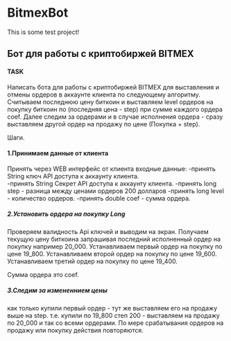 # BitmexBot

This is some test project!

## Бот для работы с криптобиржей BITMEX  
####  TASK

Написать бота для работы с криптобиржей BITMEX для выставления и отмены ордеров
в аккаунте клиента по следующему алгоритму.
Считываем последнюю цену биткоин и выставляем level ордеров на покупку 
биткоин по (последняя цена - step) при сумме каждого ордера coef. Далее следим за ордерами и
в случае исполнения ордера - сразу выставляем другой ордер на продажу по цене (Покупка + step).

Шаги.
#### 1.Принимаем данные от клиента
Принять через WEB интерфейс
от клиента входные данные:
-принять String ключ API доступа к аккаунту клиента.  
-принять String Секрет API доступа к аккаунту клиента. 
-принять long step - разница между ценами ордеров 200 долларов
-принять long level - количество ордеров.
-принять double coef - сумма ордера.
##### 2.Установить ордера на покупку Long
Проверяем валидность Api ключей и выводим на экран.
Получаем текущую цену биткоина запрашивая последний исполненный ордер
на покупку например 20_000.
Устанавливаем первый ордер на покупку по цене 19_800.
Устанавливаем второй ордер на покупку по цене 19_600.
Устанавливаем третий ордер на покупку по цене 19_400.

Сумма ордера это coef.

##### 3.Следим за измененнием цены
как только купили первый ордер - тут же выставляем его на продажу
выше на step.
т.е. купили по 19_800 степ 200 - выставляем на продажу по 20_000
и так со всеми ордерами.
По мере срабатывания ордеров на продажу или покупку
действия повторяются.
